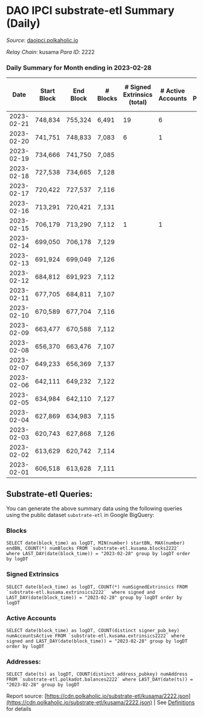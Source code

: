 # DAO IPCI substrate-etl Summary (Daily)

_Source_: [daoipci.polkaholic.io](https://daoipci.polkaholic.io)

*Relay Chain*: kusama
*Para ID*: 2222



### Daily Summary for Month ending in 2023-02-28


| Date | Start Block | End Block | # Blocks | # Signed Extrinsics (total) | # Active Accounts | # Passive | # New | # Addresses with Balances | # Events | # Transfers | # XCM Transfers In | # XCM Transfers Out |
| ---- | ----------- | --------- | -------- | --------------------------- | ----------------- | --------- | ----- | ------------------------- | -------- | ----------- | ------------------ | ------------------- |
| 2023-02-21 | 748,834 | 755,324 | 6,491  | 19 | 6 |  |  |  | 32,554 |   |   |   |
| 2023-02-20 | 741,751 | 748,833 | 7,083  | 6 | 1 |  |  | 890 | 35,451 |   |   |   |
| 2023-02-19 | 734,666 | 741,750 | 7,085  |  |  |  |  | 890 | 35,425 |   |   |   |
| 2023-02-18 | 727,538 | 734,665 | 7,128  |  |  |  |  | 890 | 35,640 |   |   |   |
| 2023-02-17 | 720,422 | 727,537 | 7,116  |  |  |  |  | 890 | 35,580 |   |   |   |
| 2023-02-16 | 713,291 | 720,421 | 7,131  |  |  |  |  | 890 | 35,655 |   |   |   |
| 2023-02-15 | 706,179 | 713,290 | 7,112  | 1 | 1 |  |  | 890 | 35,565 |   |   |   |
| 2023-02-14 | 699,050 | 706,178 | 7,129  |  |  |  |  | 890 | 35,649 |   |   |   |
| 2023-02-13 | 691,924 | 699,049 | 7,126  |  |  |  |  | 890 | 35,630 |   |   |   |
| 2023-02-12 | 684,812 | 691,923 | 7,112  |  |  |  |  | 890 | 35,560 |   |   |   |
| 2023-02-11 | 677,705 | 684,811 | 7,107  |  |  |  |  | 890 | 35,535 |   |   |   |
| 2023-02-10 | 670,589 | 677,704 | 7,116  |  |  |  |  | 890 | 35,580 |   |   |   |
| 2023-02-09 | 663,477 | 670,588 | 7,112  |  |  |  |  | 890 | 35,560 |   |   |   |
| 2023-02-08 | 656,370 | 663,476 | 7,107  |  |  |  |  | 890 | 35,535 |   |   |   |
| 2023-02-07 | 649,233 | 656,369 | 7,137  |  |  |  |  | 890 | 35,689 |   |   |   |
| 2023-02-06 | 642,111 | 649,232 | 7,122  |  |  |  |  | 890 | 35,610 |   |   |   |
| 2023-02-05 | 634,984 | 642,110 | 7,127  |  |  |  |  | 890 | 35,635 |   |   |   |
| 2023-02-04 | 627,869 | 634,983 | 7,115  |  |  |  |  | 890 | 35,575 |   |   |   |
| 2023-02-03 | 620,743 | 627,868 | 7,126  |  |  |  |  | 890 | 35,630 |   |   |   |
| 2023-02-02 | 613,629 | 620,742 | 7,114  |  |  |  |  | 890 | 35,570 |   |   |   |
| 2023-02-01 | 606,518 | 613,628 | 7,111  |  |  |  |  | 890 | 35,555 |   |   |   |

## Substrate-etl Queries:
You can generate the above summary data using the following queries using the public dataset `substrate-etl` in Google BigQuery:


### Blocks
```
SELECT date(block_time) as logDT, MIN(number) startBN, MAX(number) endBN, COUNT(*) numBlocks FROM `substrate-etl.kusama.blocks2222`  where LAST_DAY(date(block_time)) = "2023-02-28" group by logDT order by logDT
```


### Signed Extrinsics
```
SELECT date(block_time) as logDT, COUNT(*) numSignedExtrinsics FROM `substrate-etl.kusama.extrinsics2222`  where signed and LAST_DAY(date(block_time)) = "2023-02-28" group by logDT order by logDT
```


### Active Accounts
```
SELECT date(block_time) as logDT, COUNT(distinct signer_pub_key) numAccountsActive FROM `substrate-etl.kusama.extrinsics2222` where signed and LAST_DAY(date(block_time)) = "2023-02-28" group by logDT order by logDT
```


### Addresses:
```
SELECT date(ts) as logDT, COUNT(distinct address_pubkey) numAddress FROM `substrate-etl.polkadot.balances2222` where LAST_DAY(date(ts)) = "2023-02-28" group by logDT
```



Report source: [https://cdn.polkaholic.io/substrate-etl/kusama/2222.json](https://cdn.polkaholic.io/substrate-etl/kusama/2222.json) | See [Definitions](/DEFINITIONS.md) for details
